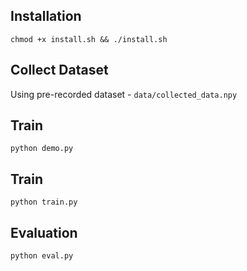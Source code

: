 ## Installation

```shell
chmod +x install.sh && ./install.sh
```

## Collect Dataset
Using pre-recorded dataset - `data/collected_data.npy`

## Train
```shell
python demo.py
```

## Train
```shell
python train.py
```

## Evaluation
```shell
python eval.py
```


